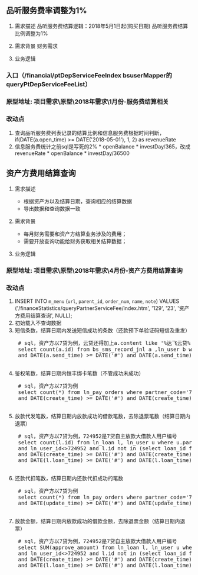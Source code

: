 ## 品听服务费率调整为1%
1. 需求描述
	品听服务费结算逻辑：2018年5月1日起(购买日期) 品听服务费结算比例调整为1%
	
2. 需求背景
	财务需求

3. 业务逻辑
### 入口（/financial/ptDepServiceFeeIndex  bsuserMapper的queryPtDepServiceFeeList）
### 原型地址: 项目需求\原型\2018年需求\1月份-服务费结算相关

### 改动点
1. 查询品听服务费列表记录的结算比例和信息服务费根据时间判断，if(DATE(a.open_time) >= DATE('2018-05-01'), 1, 2) as revenueRate
2. 信息服务费统计之前sql是写死的2% * openBalance * investDay/365，改成revenueRate * openBalance * investDay/36500

	
## 资产方费用结算查询
1. 需求描述
	+ 根据资产方以及结算日期，查询相应的结算数据
	+ 导出数据和查询数据一致
	
2. 需求背景
	* 每月财务需要和资产方结算业务涉及的费用；
	* 需要开放查询功能给财务获取相关结算数据；

3. 业务逻辑
### 原型地址: 项目需求\原型\2018年需求\4月份-资产方费用结算查询

### 改动点
1. INSERT INTO `m_menu` (`url`, `parent_id`, `order_num`, `name`, `note`) VALUES ('/financeStatistics/queryPartnerServiceFee/index.htm', '129', '23', '资产方费用结算查询', NULL);
2. 初始载入不查询数据
3. 短信条数，结算日期内发送短信成功的条数（还款预下单验证码短信及重发） 
	<pre> # sql，资产方以7贷为例，云贷还得加上a.content like '%达飞云贷%'
	select count(a.id) from bs_sms_record_jnl a ,ln_user b where a.mobile=b.mobile and b.partner_code='7_DAI_SELF' 
	and DATE(a.send_time) >= DATE('#') and DATE(a.send_time) <= DATE('#')
	</pre>
4. 鉴权笔数，结算日期内恒丰绑卡笔数（不管成功未成功）
	<pre> # sql，资产方以7贷为例
	select count(*) from ln_pay_orders where partner_code='7_DAI_SELF' and trans_type='BIND_CARD' and channel='HFBANK' 
	and DATE(create_time) >= DATE('#') and DATE(create_time) <= DATE('#')
	</pre>
5. 放款代发笔数，结算日期内放款成功的借款笔数，去除退票笔数（结算日期内退票）
	<pre> # sql，资产方以7贷为例，724952是7贷自主放款大借款人用户编号
	select count(l.id) from ln_loan l, ln_user u where u.partner_code='7_DAI_SELF' and u.id=l.ln_user_id and l.status='PAIED'
	and ln_user_id<>724952 and l.id not in (select loan_id from ln_deposition_repay_schedule where partner_repay_id like '%RGCL%'
	and DATE(create_time) >= DATE('#') and DATE(create_time) <= DATE('#'))
	and DATE(l.loan_time) >= DATE('#') and DATE(l.loan_time) <= DATE('#');
	</pre>
6. 还款代扣笔数，结算日期内还款代扣成功的笔数
	<pre> # sql，资产方以7贷为例
	select count(*) from ln_pay_orders where partner_code='7_DAI_SELF' and `status`=6 and trans_type='REPAY' and channel_trans_type='DK'
	and DATE(update_time) >= DATE('#') and DATE(update_time) <= DATE('#')
	</pre>
7. 放款金额，结算日期内放款成功的借款金额，去除退票金额（结算日期内退票）
	<pre> # sql，资产方以7贷为例，724952是7贷自主放款大借款人用户编号
	select SUM(approve_amount) from ln_loan l, ln_user u where u.partner_code='7_DAI_SELF' and u.id=l.ln_user_id and l.status='PAIED'
	and ln_user_id<>724952 and l.id not in (select loan_id from ln_deposition_repay_schedule where partner_repay_id like '%RGCL%'
	and DATE(create_time) >= DATE('#') and DATE(create_time) <= DATE('#'))
	and DATE(l.loan_time) >= DATE('#') and DATE(l.loan_time) <= DATE('#');	
	</pre>

